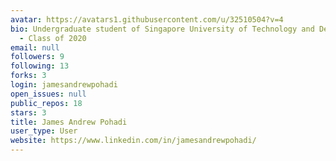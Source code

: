 ```yaml
---
avatar: https://avatars1.githubusercontent.com/u/32510504?v=4
bio: Undergraduate student of Singapore University of Technology and Design (SUTD)
  - Class of 2020
email: null
followers: 9
following: 13
forks: 3
login: jamesandrewpohadi
open_issues: null
public_repos: 18
stars: 3
title: James Andrew Pohadi
user_type: User
website: https://www.linkedin.com/in/jamesandrewpohadi/
---
```

